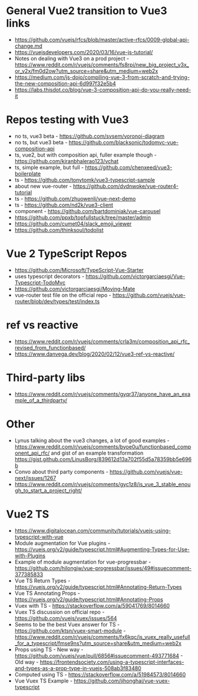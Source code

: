 # General Vue2 transition to Vue3 links

- https://github.com/vuejs/rfcs/blob/master/active-rfcs/0009-global-api-change.md
- https://vuejsdevelopers.com/2020/03/16/vue-js-tutorial/
- Notes on dealing with Vue3 on a prod project - https://www.reddit.com/r/vuejs/comments/fs8rpi/new_big_project_v3x_or_v2x/fm0d2ow?utm_source=share&utm_medium=web2x
- https://medium.com/js-dojo/compiling-vue-3-from-scratch-and-trying-the-new-composition-api-6d997f32e5b4
- https://labs.thisdot.co/blog/vue-3-composition-api-do-you-really-need-it

# Repos testing with Vue3

- no ts, vue3 beta - https://github.com/svsem/voronoi-diagram
- no ts, but vue3 beta - https://github.com/blacksonic/todomvc-vue-composition-api
- ts, vue2, but with composition api, fuller example though - https://github.com/kiranbhalerao123/vchat
- ts, simple example, but full - https://github.com/chenxeed/vue3-boilerplate
- ts - https://github.com/tonytomk/vue3-typescript-sample
- about new vue-router - https://github.com/dvdnwoke/vue-router4-tutorial
- ts - https://github.com/zhuowenli/vue-next-demo
- ts - https://github.com/nd2k/vue3-client
- component - https://github.com/bartdominiak/vue-carousel
- https://github.com/ppxb/topfullstuck/tree/master/admin
- https://github.com/cumet04/slack_emoji_viewer
- https://github.com/thinksoul/todolist

# Vue 2 TypeScript Repos

- https://github.com/Microsoft/TypeScript-Vue-Starter
- uses typescript decorators - https://github.com/victorgarciaesgi/Vue-Typescript-TodoMvc
- https://github.com/victorgarciaesgi/Moving-Mate
- vue-router test file on the official repo - https://github.com/vuejs/vue-router/blob/dev/types/test/index.ts

# ref vs reactive

- https://www.reddit.com/r/vuejs/comments/crla3m/composition_api_rfc_revised_from_functionbased/
- https://www.danvega.dev/blog/2020/02/12/vue3-ref-vs-reactive/

# Third-party libs

- https://www.reddit.com/r/vuejs/comments/gyqr37/anyone_have_an_example_of_a_thirdparty/

# Other

- Lynus talking about the vue3 changes, a lot of good examples - https://www.reddit.com/r/vuejs/comments/byoe0u/functionbased_component_api_rfc/ and gist of an example transformation https://gist.github.com/LinusBorg/839612d13a702f55d5a78359bb5e696b
- Convo about third party components - https://github.com/vuejs/vue-next/issues/1267
- https://www.reddit.com/r/vuejs/comments/gyc1z8/is_vue_3_stable_enough_to_start_a_project_right/

# Vue2 TS

- https://www.digitalocean.com/community/tutorials/vuejs-using-typescript-with-vue
- Module augmentation for Vue plugins - https://vuejs.org/v2/guide/typescript.html#Augmenting-Types-for-Use-with-Plugins
- Example of module augmentation for vue-progressbar - https://github.com/hilongjw/vue-progressbar/issues/49#issuecomment-377385833
- Vue TS Return Types - https://vuejs.org/v2/guide/typescript.html#Annotating-Return-Types
- Vue TS Annotating Props - https://vuejs.org/v2/guide/typescript.html#Annotating-Props
- Vuex with TS - https://stackoverflow.com/a/59041769/8014660
- Vuex TS discussion on official repo - https://github.com/vuejs/vuex/issues/564
- Seems to be the best Vuex answer for TS - https://github.com/ktsn/vuex-smart-module - https://www.reddit.com/r/vuejs/comments/fx6kqc/is_vuex_really_usefull_for_a_typescript/fmse9ns?utm_source=share&utm_medium=web2x
- Props using TS - New way - https://github.com/vuejs/vue/pull/6856#issuecomment-493771684 - Old way - https://frontendsociety.com/using-a-typescript-interfaces-and-types-as-a-prop-type-in-vuejs-508ab3f83480
- Computed using TS - https://stackoverflow.com/a/51984573/8014660
- Vue Vuex TS Example - https://github.com/jihonghai/vue-vuex-typescript
